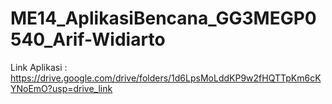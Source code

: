 # ME14_AplikasiBencana_GG3MEGP0540_Arif-Widiarto


Link Aplikasi :
https://drive.google.com/drive/folders/1d6LpsMoLddKP9w2fHQTTpKm6cKYNoEmO?usp=drive_link
